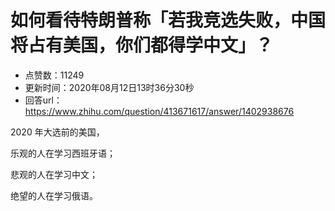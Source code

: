 # 如何看待特朗普称「若我竞选失败，中国将占有美国，你们都得学中文」？
- 点赞数：11249
- 更新时间：2020年08月12日13时36分30秒
- 回答url：https://www.zhihu.com/question/413671617/answer/1402938676
<body>
 <p data-pid="NSvrWM3z">2020 年大选前的美国，</p>
 <p data-pid="K6TG31wT">乐观的人在学习西班牙语；</p>
 <p data-pid="3BnRe6MG">悲观的人在学习中文；</p>
 <p data-pid="xX2oPJQd">绝望的人在学习俄语。</p>
 <p></p>
</body>